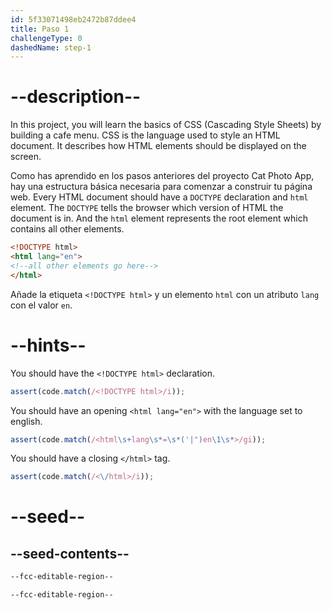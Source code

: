 ```yaml
---
id: 5f33071498eb2472b87ddee4
title: Paso 1
challengeType: 0
dashedName: step-1
---
```


# --description--

In this project, you will learn the basics of CSS (Cascading Style Sheets) by building a cafe menu. CSS is the language used to style an HTML document. It describes how HTML elements should be displayed on the screen.

Como has aprendido en los pasos anteriores del proyecto Cat Photo App, hay una estructura básica necesaria para comenzar a construir tu página web. Every HTML document should have a `DOCTYPE` declaration and `html` element. The `DOCTYPE` tells the browser which version of HTML the document is in. And the `html` element represents the root element which contains all other elements.

```html
<!DOCTYPE html>
<html lang="en">
<!--all other elements go here-->
</html>
```

Añade la etiqueta `<!DOCTYPE html>` y un elemento `html` con un atributo `lang` con el valor `en`.

# --hints--

You should have the `<!DOCTYPE html>` declaration.

```js
assert(code.match(/<!DOCTYPE html>/i));
```

You should have an opening `<html lang="en">` with the language set to english.

```js
assert(code.match(/<html\s+lang\s*=\s*('|")en\1\s*>/gi));
```

You should have a closing `</html>` tag.

```js
assert(code.match(/<\/html>/i));
```

# --seed--

## --seed-contents--

```html
--fcc-editable-region--

--fcc-editable-region--

```

